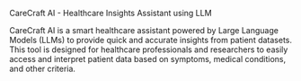 CareCraft AI - Healthcare Insights Assistant using LLM

CareCraft AI is a smart healthcare assistant powered by Large Language Models (LLMs) to provide quick and accurate insights from patient datasets. This tool is designed for healthcare professionals and researchers to easily access and interpret patient data based on symptoms, medical conditions, and other criteria.
